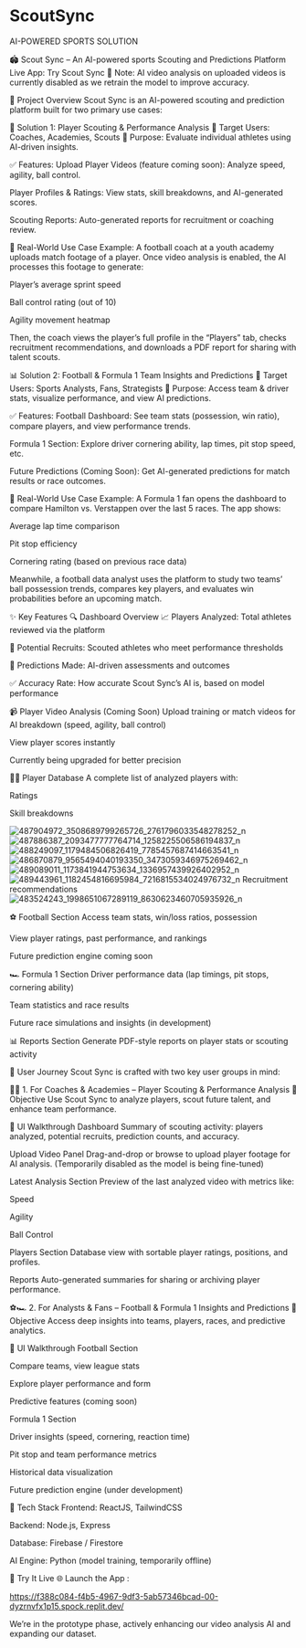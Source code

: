# ScoutSync
AI-POWERED SPORTS SOLUTION

🏟️ Scout Sync – An AI-powered sports Scouting and Predictions Platform
Live App: Try Scout Sync 
🚧 Note: AI video analysis on uploaded videos is currently disabled as we retrain the model to improve accuracy.

📌 Project Overview
Scout Sync is an AI-powered scouting and prediction platform built for two primary use cases:

🧠 Solution 1: Player Scouting & Performance Analysis
👤 Target Users: Coaches, Academies, Scouts
🎯 Purpose: Evaluate individual athletes using AI-driven insights.

✅ Features:
Upload Player Videos (feature coming soon): Analyze speed, agility, ball control.

Player Profiles & Ratings: View stats, skill breakdowns, and AI-generated scores.

Scouting Reports: Auto-generated reports for recruitment or coaching review.

📌 Real-World Use Case Example:
A football coach at a youth academy uploads match footage of a player.
Once video analysis is enabled, the AI processes this footage to generate:

Player’s average sprint speed

Ball control rating (out of 10)

Agility movement heatmap

Then, the coach views the player’s full profile in the “Players” tab, checks recruitment recommendations, and downloads a PDF report for sharing with talent scouts.

📊 Solution 2: Football & Formula 1 Team Insights and Predictions
👥 Target Users: Sports Analysts, Fans, Strategists
🎯 Purpose: Access team & driver stats, visualize performance, and view AI predictions.

✅ Features:
Football Dashboard: See team stats (possession, win ratio), compare players, and view performance trends.

Formula 1 Section: Explore driver cornering ability, lap times, pit stop speed, etc.

Future Predictions (Coming Soon): Get AI-generated predictions for match results or race outcomes.

📌 Real-World Use Case Example:
A Formula 1 fan opens the dashboard to compare Hamilton vs. Verstappen over the last 5 races.
The app shows:

Average lap time comparison

Pit stop efficiency

Cornering rating (based on previous race data)

Meanwhile, a football data analyst uses the platform to study two teams’ ball possession trends, compares key players, and evaluates win probabilities before an upcoming match.

✨ Key Features
🔍 Dashboard Overview
📈 Players Analyzed: Total athletes reviewed via the platform

🎯 Potential Recruits: Scouted athletes who meet performance thresholds

🧠 Predictions Made: AI-driven assessments and outcomes

✅ Accuracy Rate: How accurate Scout Sync’s AI is, based on model performance

📹 Player Video Analysis (Coming Soon)
Upload training or match videos for AI breakdown (speed, agility, ball control)

View player scores instantly

Currently being upgraded for better precision

🧑‍💼 Player Database
A complete list of analyzed players with:

Ratings

Skill breakdowns


![487904972_3508689799265726_2761796033548278252_n](https://github.com/user-attachments/assets/9d83ded4-b3f6-4afe-b470-9a4f1c7e3aac)
![487886387_2093477777764714_1258225506586194837_n](https://github.com/user-attachments/assets/36c2aa7c-693b-4f6d-b087-024ee0fe39c4)
![488249097_1179484506826419_7785457687414663541_n](https://github.com/user-attachments/assets/49b46dcb-f660-43b9-8923-d263d8bcac4e)
![486870879_9565494040193350_3473059346975269462_n](https://github.com/user-attachments/assets/4186a0f0-4628-46c1-95c0-b1c3086477e9)
![489089011_1173841944753634_1336957439926402952_n](https://github.com/user-attachments/assets/0128f5a0-e155-4b40-a2dd-44d8c92c290b)
![489443961_1182454816695984_7216815534024976732_n](https://github.com/user-attachments/assets/b11e38fe-e29f-4413-adee-90728f332f49)
Recruitment recommendations![483524243_1998651067289119_8630623460705935926_n](https://github.com/user-attachments/assets/026922ae-9778-4965-9ea2-a0bf1768c5c7)

⚽ Football Section
Access team stats, win/loss ratios, possession

View player ratings, past performance, and rankings

Future prediction engine coming soon

🏎️ Formula 1 Section
Driver performance data (lap timings, pit stops, cornering ability)

Team statistics and race results

Future race simulations and insights (in development)

📊 Reports Section
Generate PDF-style reports on player stats or scouting activity

🧭 User Journey
Scout Sync is crafted with two key user groups in mind:

👨‍🏫 1. For Coaches & Academies – Player Scouting & Performance Analysis
🎯 Objective
Use Scout Sync to analyze players, scout future talent, and enhance team performance.

🧩 UI Walkthrough
Dashboard
Summary of scouting activity: players analyzed, potential recruits, prediction counts, and accuracy.

Upload Video Panel
Drag-and-drop or browse to upload player footage for AI analysis.
(Temporarily disabled as the model is being fine-tuned)

Latest Analysis Section
Preview of the last analyzed video with metrics like:

Speed

Agility

Ball Control

Players Section
Database view with sortable player ratings, positions, and profiles.

Reports
Auto-generated summaries for sharing or archiving player performance.

⚽🏎 2. For Analysts & Fans – Football & Formula 1 Insights and Predictions
🎯 Objective
Access deep insights into teams, players, races, and predictive analytics.

🧩 UI Walkthrough
Football Section

Compare teams, view league stats

Explore player performance and form

Predictive features (coming soon)

Formula 1 Section

Driver insights (speed, cornering, reaction time)

Pit stop and team performance metrics

Historical data visualization

Future prediction engine (under development)

🧪 Tech Stack
Frontend: ReactJS, TailwindCSS

Backend: Node.js, Express

Database: Firebase / Firestore

AI Engine: Python (model training, temporarily offline)

🔗 Try It Live
🌐 Launch the App :

https://f388c084-f4b5-4967-9df3-5ab57346bcad-00-dyzrnvfx1p15.spock.replit.dev/

We’re in the prototype phase, actively enhancing our video analysis AI and expanding our dataset.
